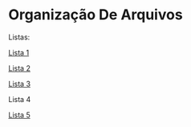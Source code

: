 # Organização De Arquivos

Listas:

[Lista 1](Lista%201)

[Lista 2](Lista%202)

[Lista 3](Lista%203)

Lista 4

[Lista 5](Lista%205)